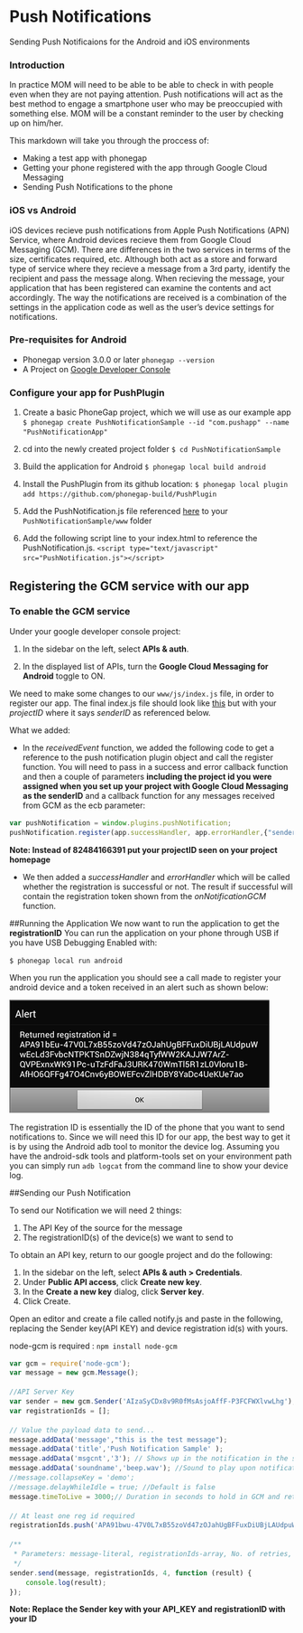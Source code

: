 Push Notifications
========================

Sending Push Notificaions for the Android and iOS environments

### Introduction
In practice MOM will need to be able to be able to check in with people even 
when they are not paying attention. Push notifications will act as the best method 
to engage a smartphone user who may be preoccupied with something else. MOM will be a constant
reminder to the user by checking up on him/her.

This markdown will take you through the proccess of:
- Making a test app with phonegap
- Getting your phone registered with the app through Google Cloud  Messaging
- Sending Push Notifications to the phone


### iOS vs Android

iOS devices recieve push notifications from Apple Push Notifications (APN) 
Service, where Android devices recieve them from Google Cloud Messaging (GCM). 
There are differences in the two services in terms of the size, certificates 
required, etc. Although both act as a store and forward type of service where they 
recieve a message from a 3rd party, identify the recipient and pass the message 
along. When recieving the message, your application that has been registered 
can examine the contents and act accordingly. The way the notifications are received 
is a combination of the settings in the application code as well as the user’s 
device settings for notifications.

### Pre-requisites for Android
- Phonegap version 3.0.0 or later `phonegap --version`
- A Project on [Google Developer Console](https://console.developers.google.com/)

### Configure your app for PushPlugin 
1. Create a basic PhoneGap project, which we will use as our example app
   `$ phonegap create PushNotificationSample --id "com.pushapp" --name "PushNotificationApp"`

2. cd into the newly created project folder
   `$ cd PushNotificationSample`

3. Build the application for Android
   `$ phonegap local build android`

4. Install the PushPlugin from its github location:
   `$ phonegap local plugin add https://github.com/phonegap-build/PushPlugin`

5. Add the PushNotification.js file referenced 
[here](https://github.com/freesurface/mom/blob/master/planning/js/PushNotification.js) to your `PushNotificationSample/www` folder

6. Add the following script line to your index.html to reference the PushNotification.js.
   `<script type="text/javascript" src="PushNotification.js"></script>`

## Registering the GCM service with our app
### To enable the GCM service
Under your google developer console project:

1. In the sidebar on the left, select **APIs & auth**.

2. In the displayed list of APIs, turn the **Google Cloud Messaging for Android** toggle to ON.

We need to make some changes to our `www/js/index.js` file, in order to register our app.
The final index.js file should look like [this](https://github.com/freesurface/mom/blob/master/planning/js/index.js)
but with your *projectID* where it says *senderID* as referenced below.

What we added:

- In the *receivedEvent* function, we added the following code to get a reference to
the push notification plugin object and call the register function. You will
need to pass in a success and error callback function and then a couple of parameters 
**including the project id you were assigned when you set up your project with Google Cloud Messaging 
as the senderID** and a callback function for any messages received from GCM as the ecb parameter:

```javascript
var pushNotification = window.plugins.pushNotification;
pushNotification.register(app.successHandler, app.errorHandler,{"senderID":"824841663931","ecb":"app.onNotificationGCM"});
```

**Note: Instead of 82484166391 put your projectID seen on your project homepage**

- We then added a *successHandler* and *errorHandler* which will be called whether the registration is successful or not.
The result if successful will contain the registration token shown from the *onNotificationGCM* function. 

##Running the Application
We now want to run the application to get the **registrationID**
You can run the application on your phone through USB if you have USB Debugging Enabled with:

   `$ phonegap local run android`

When you run the application you should see a call made to register your 
android device and a token received in an alert such as shown below:

![](https://github.com/freesurface/mom/blob/master/planning/img/android-notify-reg.png?raw=true)

The registration ID is essentially the ID of the phone that you want to send notifications
to. Since we will need this ID for our app, the best way to get it is by using the Android adb tool to
monitor the device log. Assuming you have the android-sdk tools and platform-tools set on your 
environment path you can simply run `adb logcat` from the command line to show your device log.

##Sending our Push Notification

To send our Notification we will need 2 things:

1. The API Key of the source for the message
2. The registrationID(s) of the device(s) we want to send to

To obtain an API key, return to our google project and do the following:

1. In the sidebar on the left, select **APIs & auth > Credentials**.
2. Under **Public API access**, click **Create new key**.
3. In the **Create a new key** dialog, click **Server key**.
4. Click Create.


Open an editor and create a file called notify.js and paste in the following, replacing the Sender key(API KEY)
and device registration id(s) with yours.

node-gcm is required : `npm install node-gcm`

```javascript
var gcm = require('node-gcm');
var message = new gcm.Message();
 
//API Server Key
var sender = new gcm.Sender('AIzaSyCDx8v9R0fMsAsjoAffF-P3FCFWXlvwLhg');
var registrationIds = [];
 
// Value the payload data to send...
message.addData('message',"this is the test message");
message.addData('title','Push Notification Sample' );
message.addData('msgcnt','3'); // Shows up in the notification in the status bar
message.addData('soundname','beep.wav'); //Sound to play upon notification receipt - put in the www folder in app
//message.collapseKey = 'demo';
//message.delayWhileIdle = true; //Default is false
message.timeToLive = 3000;// Duration in seconds to hold in GCM and retry before timing out. Default 4 weeks (2,419,200 seconds) if not specified.
 
// At least one reg id required
registrationIds.push('APA91bwu-47V0L7xB55zoVd47zOJahUgBFFuxDiUBjLAUdpuWwEcLd3FvbcNTPKTSnDZwjN384qTyfWW2KAJJW7ArZ-QVPExnxWK91Pc-uTzFdFaJ3URK470WmTl5R1zL0Vloru1B-AfHO6QFFg47O4Cnv6yBOWEFcvZlHDBY8YaDc4UeKUe7ao');
 
/**
 * Parameters: message-literal, registrationIds-array, No. of retries, callback-function
 */
sender.send(message, registrationIds, 4, function (result) {
    console.log(result);
});
```

**Note: Replace the Sender key with your API_KEY and registrationID with your ID**
